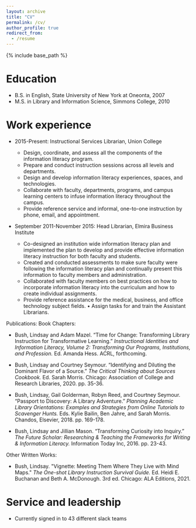 ```yaml
---
layout: archive
title: "CV"
permalink: /cv/
author_profile: true
redirect_from:
  - /resume
---
```


{% include base_path %}

Education
======
* B.S. in English, State University of New York at Oneonta, 2007
* M.S. in Library and Information Science, Simmons College, 2010

Work experience
======
* 2015-Present: Instructional Services Librarian, Union College
  * Design, coordinate, and assess all the components of the information literacy program.
  * Prepare and conduct instruction sessions across all levels and departments.
  * Design and develop information literacy experiences, spaces, and technologies.
  * Collaborate with faculty, departments, programs, and campus learning centers to infuse information literacy throughout the campus. 
  * Provide reference service and informal, one-to-one instruction by phone, email, and appointment.

* September 2011-November 2015: Head Librarian, Elmira Business Institute
  * Co-designed an institution wide information literacy plan and implemented the plan to develop and provide effective information literacy instruction for both faculty and students.
  * Created and conducted assessments to make sure faculty were following the information literacy plan and continually present this information to faculty members and administration.
  * Collaborated with faculty members on best practices on how to incorporate information literacy into the curriculum and how to create individual assignments.
  * Provide reference assistance for the medical, business, and office technology subject fields.
•	Assign tasks for and train the Assistant Librarians.

Publications:
Book Chapters:
* Bush, Lindsay and Adam Mazel. “Time for Change: Transforming Library Instruction for Transformative Learning.” <i>Instructional Identities and Information Literacy, Volume 2: Transforming Our Programs, Institutions, and Profession.</i> Ed. Amanda Hess. ACRL, forthcoming.

* Bush, Lindsay and Courtney Seymour. “Identifying and Diluting the Dominant Flavor of a Source.” <i>The Critical Thinking about Sources Cookbook.</i> Ed. Sarah Morris. Chicago: Association of College and Research Libraries, 2020. pp. 35-36.

* Bush, Lindsay, Gail Golderman, Robyn Reed, and Courtney Seymour. “Passport to Discovery: A Library Adventure.” <i>Planning Academic Library Orientations: Examples and Strategies from Online Tutorials to Scavenger Hunts.</i> Eds. Kylie Bailin, Ben Jahre, and Sarah Morris. Chandos, Elsevier, 2018. pp. 169-178.

* Bush, Lindsay and Jillian Mason. “Transforming Curiosity into Inquiry.” <i>The Future Scholar: Researching & Teaching the Frameworks for Writing & Information Literacy.</i> Information Today Inc, 2016. pp. 23-43.

Other Written Works: 
* Bush, Lindsay. "Vignette: Meeting Them Where They Live with Mind Maps." <i>The One-shot Library Instruction Survival Guide.</i> Ed. Heidi E. Buchanan and Beth A. McDonough. 3rd ed. Chicago: ALA Editions, 2021.

Service and leadership
======
* Currently signed in to 43 different slack teams
